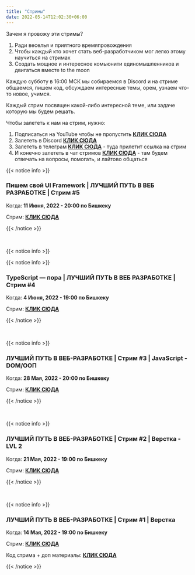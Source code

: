 ```yaml
---
title: "Стримы"
date: 2022-05-14T12:02:30+06:00
---
```


Зачем я провожу эти стримы?

1. Ради веселья и приятного времяпровождения
2. Чтобы каждый кто хочет стать веб-разработчиком мог легко этому научиться на стримах
3. Создать мощное и интересное комьюнити единомышленников и двигаться вместе to the moon

Каждую субботу в 16:00 МСК мы собираемся в Discord и на стриме общаемся, пишем код, обсуждаем интересные темы, орем, узнаем что-то новое, учимся.

Каждый стрим посвящен какой-либо интересной теме, или задаче которую мы будем решать.

Чтобы залететь к нам на стрим, нужно:

1. Подписаться на YouTube чтобы не пропустить <a href="https://www.youtube.com/channel/UCTr_WOGsf2EENbzg14xCpyQ" target="_blank">**КЛИК СЮДА**</a>
2. Залететь в Discord <a href="https://discord.gg/Z4SYWk8Wja" target="_blank">**КЛИК СЮДА**</a>
3. Залететь в телеграм <a href="https://t.me/savchenko_live" target="_blank">**КЛИК СЮДА**</a> - туда прилетит ссылка на стрим
4. И конечно залететь в чат стримов <a href="https://t.me/+cNJagCu7Cwo0ZTky" target="_blank">**КЛИК СЮДА**</a> - там будем отвечать на вопросы, помогать, и лайтово общаться

{{< notice info >}}

### Пишем свой UI Framework | ЛУЧШИЙ ПУТЬ В ВЕБ РАЗРАБОТКЕ | Стрим #5

Когда: **11 Июня, 2022 - 20:00 по Бишкеку**

Стрим: <a href="https://youtu.be/mNwGJnwDqqM" target="_blank">**КЛИК СЮДА**</a>

{{< /notice >}}

<br/>

{{< notice info >}}

{{< notice info >}}

### TypeScript — пора | ЛУЧШИЙ ПУТЬ В ВЕБ РАЗРАБОТКЕ | Стрим #4

Когда: **4 Июня, 2022 - 19:00 по Бишкеку**

Стрим: <a href="https://youtu.be/uBPjJ0qlWqY" target="_blank">**КЛИК СЮДА**</a>

{{< /notice >}}

<br/>

{{< notice info >}}

### ЛУЧШИЙ ПУТЬ В ВЕБ-РАЗРАБОТКЕ | Стрим #3 | JavaScript - DOM/ООП

Когда: **28 Мая, 2022 - 20:00 по Бишкеку**

Стрим: <a href="https://youtu.be/fELTpYHsOFI" target="_blank">**КЛИК СЮДА**</a>

{{< /notice >}}

<br/>

{{< notice info >}}

### ЛУЧШИЙ ПУТЬ В ВЕБ-РАЗРАБОТКЕ | Стрим #2 | Верстка - LVL 2

Когда: **21 Мая, 2022 - 19:00 по Бишкеку**

Стрим: <a href="https://youtu.be/xTEPUAgR7EY" target="_blank">**КЛИК СЮДА**</a>

{{< /notice >}}

<br/>

{{< notice info >}}

### ЛУЧШИЙ ПУТЬ В ВЕБ-РАЗРАБОТКЕ | Стрим #1 | Верстка

Когда: **14 Мая, 2022 - 19:00 по Бишкеку**

Стрим: <a href="https://youtu.be/7FrgVz6hl-w" target="_blank">**КЛИК СЮДА**</a>

Код стрима + доп материалы: <a href="https://github.com/savchenko-dev/web-dev-streams/tree/main/stream_1" target="_blank">**КЛИК СЮДА**</a>

{{< /notice >}}
